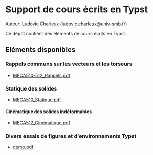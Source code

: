 # Support de cours écrits en Typst

Auteur: Ludovic Charleux (ludovic.charleux@univ-smb.fr)

Ce dépôt contient des éléments de cours écrits en Typst.

## Eléments disponibles

### Rappels communs sur les vecteurs et les torseurs

- [MECA510-512_Rappels.pdf](https://github.com/lcharleux/LCharleux_Teaching_Typst/raw/outputs/MECA510-512_Rappels.pdf)

### Statique des solides


- [MECA510_Statique.pdf](https://github.com/lcharleux/LCharleux_Teaching_Typst/raw/outputs/MECA510_Statique.pdf)

#### Cinématique des solides indéformables

- [MECA512_Cinematique.pdf](https://github.com/lcharleux/LCharleux_Teaching_Typst/raw/outputs/MECA512_Cinematique.pdf)


### Divers essais de figures et d'environnements Typst

- [demo.pdf](https://github.com/lcharleux/LCharleux_Teaching_Typst/raw/outputs/demo.pdf)